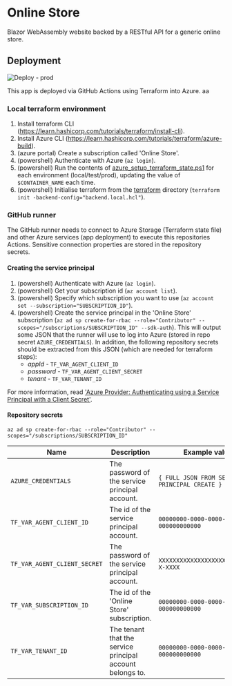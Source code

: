 # Online Store

Blazor WebAssembly website backed by a RESTful API for a generic online store.

## Deployment
![Deploy - prod](https://github.com/benchiverton/OnlineStore/actions/workflows/deploy-prod.yml/badge.svg)

This app is deployed via GitHub Actions using Terraform into Azure.
aa

### Local terraform environment
1. Install terraform CLI (https://learn.hashicorp.com/tutorials/terraform/install-cli).
2. Install Azure CLI (https://learn.hashicorp.com/tutorials/terraform/azure-build).
3. (azure portal) Create a subscription called 'Online Store'.
4. (powershell) Authenticate with Azure (`az login`).
5. (powershell) Run the contents of [azure_setup_terraform_state.ps1](scripts/azure_setup_terraform_state.ps1) for each environment (local/test/prod), updating the value of `$CONTAINER_NAME` each time.
6. (powershell) Initialise terraform from the [terraform](terraform) directory (`terraform init -backend-config="backend.local.hcl"`).

### GitHub runner

The GitHub runner needs to connect to Azure Storage (Terraform state file) and other Azure services (app deployment) to execute this repositories Actions. Sensitive connection properties are stored in the repository secrets.

#### Creating the service principal

1. (powershell) Authenticate with Azure (`az login`).
2. (powershell) Get your subscription id (`az account list`).
3. (powershell) Specify which subscription you want to use (`az account set --subscription="SUBSCRIPTION_ID"`).
4. (powershell) Create the service principal in the 'Online Store' subscription (`az ad sp create-for-rbac --role="Contributor" --scopes="/subscriptions/SUBSCRIPTION_ID" --sdk-auth`). This will output some JSON that the runner will use to log into Azure (stored in repo secret `AZURE_CREDENTIALS`). In addition, the following repository secrets should be extracted from this JSON (which are needed for terraform steps):
   * *appId* - `TF_VAR_AGENT_CLIENT_ID`
   * *password* - `TF_VAR_AGENT_CLIENT_SECRET`
   * *tenant* - `TF_VAR_TENANT_ID`

For more information, read ['Azure Provider: Authenticating using a Service Principal with a Client Secret'](https://registry.terraform.io/providers/hashicorp/azurerm/latest/docs/guides/service_principal_client_secret).

#### Repository secrets

`az ad sp create-for-rbac --role="Contributor" --scopes="/subscriptions/SUBSCRIPTION_ID"`

| Name                         | Description                                               | Example value                                 |
| ---------------------------- | --------------------------------------------------------- | --------------------------------------------- |
| `AZURE_CREDENTIALS`          | The password of the service principal account.            | `{ FULL JSON FROM SERVICE PRINCIPAL CREATE }` |
| `TF_VAR_AGENT_CLIENT_ID`     | The id of the service principal account.                  | `00000000-0000-0000-0000-000000000000`        |
| `TF_VAR_AGENT_CLIENT_SECRET` | The password of the service principal account.            | `XXXXXXXXXXXXXXXXXXXXXXXXXXX-X-XXXX`          |
| `TF_VAR_SUBSCRIPTION_ID`     | The id of the 'Online Store' subscription.                | `00000000-0000-0000-0000-000000000000`        |
| `TF_VAR_TENANT_ID`           | The tenant that the service principal account belongs to. | `00000000-0000-0000-0000-000000000000`        |
